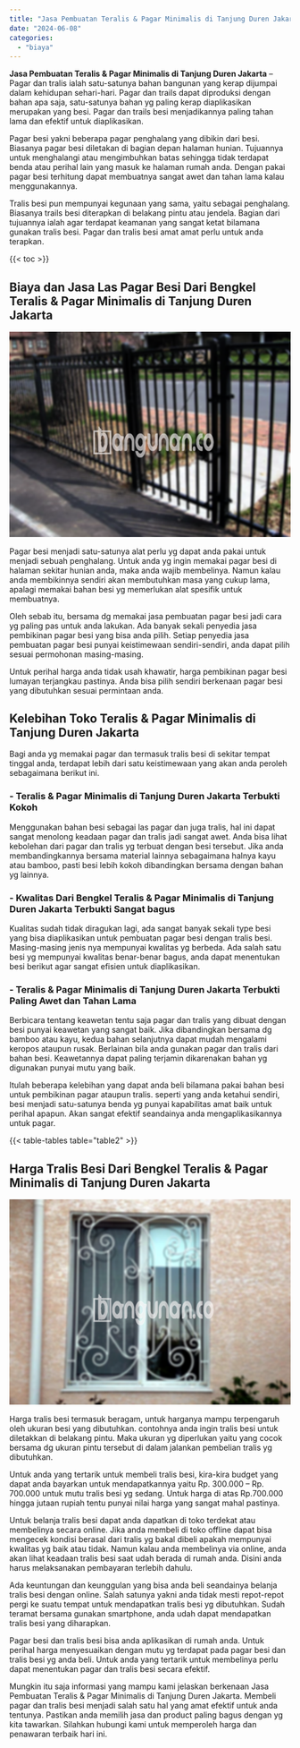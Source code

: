 ```yaml
---
title: "Jasa Pembuatan Teralis & Pagar Minimalis di Tanjung Duren Jakarta"
date: "2024-06-08"
categories: 
  - "biaya"
---
```


**Jasa Pembuatan Teralis & Pagar Minimalis di Tanjung Duren Jakarta** – Pagar dan tralis ialah satu-satunya bahan bangunan yang kerap dijumpai dalam kehidupan sehari-hari. Pagar dan trails dapat diproduksi dengan bahan apa saja, satu-satunya bahan yg paling kerap diaplikasikan merupakan yang besi. Pagar dan trails besi menjadikannya paling tahan lama dan efektif untuk diaplikasikan.

Pagar besi yakni beberapa pagar penghalang yang dibikin dari besi. Biasanya pagar besi diletakan di bagian depan halaman hunian. Tujuannya untuk menghalangi atau mengimbuhkan batas sehingga tidak terdapat benda atau perihal lain yang masuk ke halaman rumah anda. Dengan pakai pagar besi terhitung dapat membuatnya sangat awet dan tahan lama kalau menggunakannya.

Tralis besi pun mempunyai kegunaan yang sama, yaitu sebagai penghalang. Biasanya trails besi diterapkan di belakang pintu atau jendela. Bagian dari tujuannya ialah agar terdapat keamanan yang sangat ketat bilamana gunakan tralis besi. Pagar dan tralis besi amat amat perlu untuk anda terapkan.

{{< toc >}}

## Biaya dan Jasa Las Pagar Besi Dari Bengkel Teralis & Pagar Minimalis di Tanjung Duren Jakarta

![Jasa Pembuatan Teralis & Pagar Minimalis di Tanjung Duren Jakarta](/images/pagar-minimalis-murah-53.png)

Pagar besi menjadi satu-satunya alat perlu yg dapat anda pakai untuk menjadi sebuah penghalang. Untuk anda yg ingin memakai pagar besi di halaman sekitar hunian anda, maka anda wajib membelinya. Namun kalau anda membikinnya sendiri akan membutuhkan masa yang cukup lama, apalagi memakai bahan besi yg memerlukan alat spesifik untuk membuatnya.

Oleh sebab itu, bersama dg memakai jasa pembuatan pagar besi jadi cara yg paling pas untuk anda lakukan. Ada banyak sekali penyedia jasa pembikinan pagar besi yang bisa anda pilih. Setiap penyedia jasa pembuatan pagar besi punyai keistimewaan sendiri-sendiri, anda dapat pilih sesuai permohonan masing-masing.

Untuk perihal harga anda tidak usah khawatir, harga pembikinan pagar besi lumayan terjangkau pastinya. Anda bisa pilih sendiri berkenaan pagar besi yang dibutuhkan sesuai permintaan anda.

## Kelebihan Toko Teralis & Pagar Minimalis di Tanjung Duren Jakarta

Bagi anda yg memakai pagar dan termasuk tralis besi di sekitar tempat tinggal anda, terdapat lebih dari satu keistimewaan yang akan anda peroleh sebagaimana berikut ini.

### \- Teralis & Pagar Minimalis di Tanjung Duren Jakarta Terbukti Kokoh

Menggunakan bahan besi sebagai las pagar dan juga tralis, hal ini dapat sangat menolong keadaan pagar dan tralis jadi sangat awet. Anda bisa lihat kebolehan dari pagar dan tralis yg terbuat dengan besi tersebut. Jika anda membandingkannya bersama material lainnya sebagaimana halnya kayu atau bamboo, pasti besi lebih kokoh dibandingkan bersama dengan bahan yg lainnya.

### \- Kwalitas Dari Bengkel Teralis & Pagar Minimalis di Tanjung Duren Jakarta Terbukti Sangat bagus

Kualitas sudah tidak diragukan lagi, ada sangat banyak sekali type besi yang bisa diaplikasikan untuk pembuatan pagar besi dengan tralis besi. Masing-masing jenis nya mempunyai kwalitas yg berbeda. Ada salah satu besi yg mempunyai kwalitas benar-benar bagus, anda dapat menentukan besi berikut agar sangat efisien untuk diaplikasikan.

### \- Teralis & Pagar Minimalis di Tanjung Duren Jakarta Terbukti Paling Awet dan Tahan Lama

Berbicara tentang keawetan tentu saja pagar dan tralis yang dibuat dengan besi punyai keawetan yang sangat baik. Jika dibandingkan bersama dg bamboo atau kayu, kedua bahan selanjutnya dapat mudah mengalami keropos ataupun rusak. Berlainan bila anda gunakan pagar dan tralis dari bahan besi. Keawetannya dapat paling terjamin dikarenakan bahan yg digunakan punyai mutu yang baik.

Itulah beberapa kelebihan yang dapat anda beli bilamana pakai bahan besi untuk pembikinan pagar ataupun tralis. seperti yang anda ketahui sendiri, besi menjadi satu-satunya benda yg punyai kapabilitas amat baik untuk perihal apapun. Akan sangat efektif seandainya anda mengaplikasikannya untuk pagar.

{{< table-tables table="table2" >}}

## Harga Tralis Besi Dari Bengkel Teralis & Pagar Minimalis di Tanjung Duren Jakarta

![Jasa Pembuatan Teralis & Pagar Minimalis di Tanjung Duren Jakarta](/images/teralis-minimalis-murah-32.png)

Harga tralis besi termasuk beragam, untuk harganya mampu terpengaruh oleh ukuran besi yang dibutuhkan. contohnya anda ingin tralis besi untuk diletakkan di belakang pintu. Maka ukuran yg diperlukan yaitu yang cocok bersama dg ukuran pintu tersebut di dalam jalankan pembelian tralis yg dibutuhkan.

Untuk anda yang tertarik untuk membeli tralis besi, kira-kira budget yang dapat anda bayarkan untuk mendapatkannya yaitu Rp. 300.000 – Rp. 700.000 untuk mutu tralis besi yg sedang. Untuk harga di atas Rp.700.000 hingga jutaan rupiah tentu punyai nilai harga yang sangat mahal pastinya.

Untuk belanja tralis besi dapat anda dapatkan di toko terdekat atau membelinya secara online. Jika anda membeli di toko offline dapat bisa mengecek kondisi berasal dari tralis yg bakal dibeli apakah mempunyai kwalitas yg baik atau tidak. Namun kalau anda membelinya via online, anda akan lihat keadaan tralis besi saat udah berada di rumah anda. Disini anda harus melaksanakan pembayaran terlebih dahulu.

Ada keuntungan dan keunggulan yang bisa anda beli seandainya belanja tralis besi dengan online. Salah satunya yakni anda tidak mesti repot-repot pergi ke suatu tempat untuk mendapatkan tralis besi yg dibutuhkan. Sudah teramat bersama gunakan smartphone, anda udah dapat mendapatkan tralis besi yang diharapkan.

Pagar besi dan tralis besi bisa anda aplikasikan di rumah anda. Untuk perihal harga menyesuaikan dengan mutu yg terdapat pada pagar besi dan tralis besi yg anda beli. Untuk anda yang tertarik untuk membelinya perlu dapat menentukan pagar dan tralis besi secara efektif.

Mungkin itu saja informasi yang mampu kami jelaskan berkenaan Jasa Pembuatan Teralis & Pagar Minimalis di Tanjung Duren Jakarta. Membeli pagar dan tralis besi menjadi salah satu hal yang amat efektif untuk anda tentunya. Pastikan anda memilih jasa dan product paling bagus dengan yg kita tawarkan. Silahkan hubungi kami untuk memperoleh harga dan penawaran terbaik hari ini.
